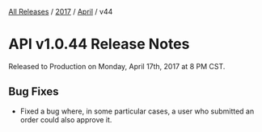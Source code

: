 [All Releases](../../README.md) / [2017](../README.md) / [April](README.md) / v44 
# API v1.0.44 Release Notes 

Released to Production on Monday, April 17th, 2017 at 8 PM CST. 

## Bug Fixes
- Fixed a bug where, in some particular cases, a user who submitted an order could also approve it.


